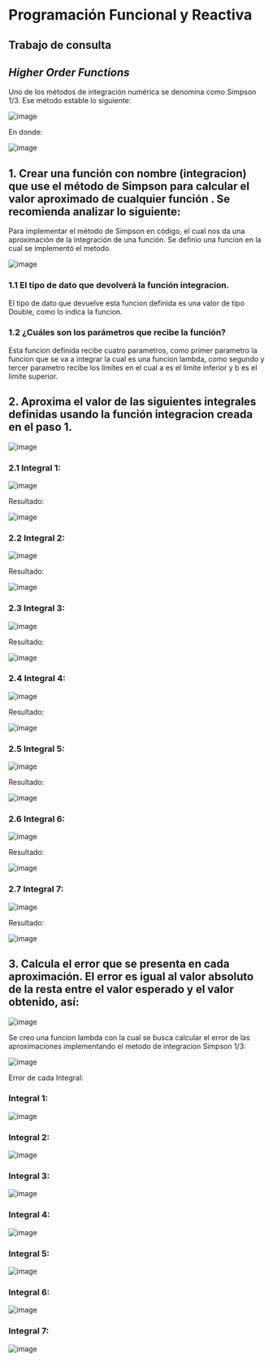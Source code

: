 # **Programación Funcional y Reactiva**

## Trabajo de consulta
## _Higher Order Functions_
Uno de los métodos de integración numérica se denomina como Simpson 1/3. Ese método estable lo siguiente:

![image](https://github.com/ikestrella/ProgramacionFR/assets/116619952/535358e7-55b4-4aa8-a3b6-aef0c39ba446)

En donde:

![image](https://github.com/ikestrella/ProgramacionFR/assets/116619952/94b1a64a-d824-4652-89eb-869ce2e54db2)

## 1. Crear una función con nombre (integracion) que use el método de Simpson para calcular el valor aproximado de cualquier función . Se recomienda analizar lo siguiente:
Para implementar el método de Simpson en código, el cual nos da una aproximación de la integración de una función. Se definio una funcion en la cual se implementó el metodo.

![image](https://github.com/ikestrella/ProgramacionFR/assets/116619952/e894d5d5-e01f-4b54-92c4-6aa7670462a3)


### 1.1 El tipo de dato que devolverá la función integracion.
El tipo de dato que devuelve esta funcion definida es una valor de tipo Double, como lo indica la funcion.

### 1.2 ¿Cuáles son los parámetros que recibe la función?
Esta funcion definida recibe cuatro parametros, como primer parametro la funcion que se va a integrar la cual es una funcion lambda, como segundo y tercer parametro recibe los limites en el cual a es el limite inferior y b es el limite superior. 

## 2. Aproxima el valor de las siguientes integrales definidas usando la función integracion creada en el paso 1.

![image](https://github.com/ikestrella/ProgramacionFR/assets/116619952/1388afbd-bff3-47d6-8617-9d3df70ae153)

### 2.1 Integral 1: 
![image](https://github.com/ikestrella/ProgramacionFR/assets/116619952/de6fb7bc-3dc2-488b-8087-9cfd764a617b)

Resultado:

![image](https://github.com/ikestrella/ProgramacionFR/assets/116619952/8db57ccf-933e-46f2-8324-acb7ead307cf)

### 2.2 Integral 2: 
![image](https://github.com/ikestrella/ProgramacionFR/assets/116619952/e9954535-ffb5-473d-b3e1-f4c04dd7c10c)

Resultado:

![image](https://github.com/ikestrella/ProgramacionFR/assets/116619952/4f8069e7-c4d2-4586-8624-190b21b258b8)

### 2.3 Integral 3: 
![image](https://github.com/ikestrella/ProgramacionFR/assets/116619952/11414e4e-9691-4bc4-aa49-7376bdabf9c4)

Resultado:

![image](https://github.com/ikestrella/ProgramacionFR/assets/116619952/caae3852-e53a-4a77-a7ca-4f178b962cbd)

### 2.4 Integral 4: 
![image](https://github.com/ikestrella/ProgramacionFR/assets/116619952/8436b80a-787d-4059-8569-4be3b3f3aa4f)

Resultado:

![image](https://github.com/ikestrella/ProgramacionFR/assets/116619952/82958b86-993c-49ee-8747-01f001000a99)

### 2.5 Integral 5: 
![image](https://github.com/ikestrella/ProgramacionFR/assets/116619952/7b7a4683-2c9d-4d15-b893-a52cc6a5d2a4)

Resultado:

![image](https://github.com/ikestrella/ProgramacionFR/assets/116619952/3a346986-dd15-43a5-833f-3cc6e1606555)

### 2.6 Integral 6: 
![image](https://github.com/ikestrella/ProgramacionFR/assets/116619952/efecdfa1-1ee5-4f27-a1f7-f75d3913de07)

Resultado:

![image](https://github.com/ikestrella/ProgramacionFR/assets/116619952/3457d5a8-8e08-48d9-8d7a-6468fc4a738f)

### 2.7 Integral 7:
![image](https://github.com/ikestrella/ProgramacionFR/assets/116619952/de31b65b-bcdd-4e40-9ca8-e889bd85f13f)

Resultado:

![image](https://github.com/ikestrella/ProgramacionFR/assets/116619952/eaf8079d-30fd-4f2a-8144-fdc12c41c9b6)

 
## 3. Calcula el error que se presenta en cada aproximación. El error es igual al valor absoluto de la resta entre el valor esperado y el valor obtenido, así:

![image](https://github.com/ikestrella/ProgramacionFR/assets/116619952/b1d5a157-9e8e-43a3-a1ff-a4f172f8e7de)

Se creo una funcion lambda con la cual se busca calcular el error de las aproximaciones implementando el metodo de integracion Simpson 1/3:

![image](https://github.com/ikestrella/ProgramacionFR/assets/116619952/928ab792-bb13-4a97-a933-7fbec6f9f8a9)

Error de cada Integral:

### Integral 1:
![image](https://github.com/ikestrella/ProgramacionFR/assets/116619952/2f67de1d-043a-43e3-aebe-98fe5d6f6f03)
### Integral 2:
![image](https://github.com/ikestrella/ProgramacionFR/assets/116619952/657a9495-e8b6-4b23-9ae7-84a14ce3f171)
### Integral 3:
![image](https://github.com/ikestrella/ProgramacionFR/assets/116619952/a7f23300-dcb3-45cd-a691-b22a7cbb7ec3)
### Integral 4:
![image](https://github.com/ikestrella/ProgramacionFR/assets/116619952/0dd80572-a9e4-472c-bf9f-c3332a8d8870)
### Integral 5:
![image](https://github.com/ikestrella/ProgramacionFR/assets/116619952/35d3750c-cca6-420b-9048-e2745ba8029f)
### Integral 6:
![image](https://github.com/ikestrella/ProgramacionFR/assets/116619952/fc4b3ee5-ab1e-4474-b8e0-9aecf8f36103)
### Integral 7:
![image](https://github.com/ikestrella/ProgramacionFR/assets/116619952/dc9a4b54-cab3-4cfd-9b3c-ad315284a4ec)



